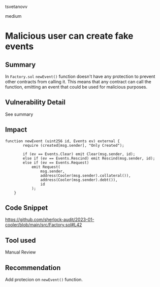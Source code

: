 tsvetanovv

medium

# Malicious user can create fake events

## Summary
In `Factory.sol` `newEvent()` function doesn't have any protection to prevent other contracts from calling it. This means that any contract can call the function, emitting an event that could be used for malicious purposes.

## Vulnerability Detail
See summary

## Impact

```solidity
function newEvent (uint256 id, Events ev) external {
        require (created[msg.sender], "Only Created");

        if (ev == Events.Clear) emit Clear(msg.sender, id);
        else if (ev == Events.Rescind) emit Rescind(msg.sender, id);  
        else if (ev == Events.Request)
            emit Request(
                msg.sender, 
                address(Cooler(msg.sender).collateral()), 
                address(Cooler(msg.sender).debt()), 
                id
            );
    }
```

## Code Snippet
https://github.com/sherlock-audit/2023-01-cooler/blob/main/src/Factory.sol#L42

## Tool used

Manual Review

## Recommendation
Add protecion on `newEvent()` function.